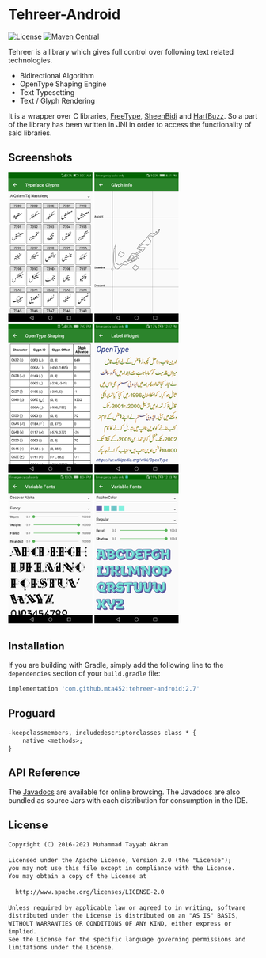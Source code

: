 # Tehreer-Android
[![License](https://img.shields.io/badge/License-Apache%202.0-blue.svg)](https://opensource.org/licenses/Apache-2.0)
[![Maven Central](https://img.shields.io/maven-central/v/com.github.mta452/tehreer-android.svg)](http://search.maven.org/#search%7Cga%7C1%7Cg%3A%22com.github.mta452%22%20AND%20a%3A%22tehreer-android%22)

Tehreer is a library which gives full control over following text related technologies.

* Bidirectional Algorithm
* OpenType Shaping Engine
* Text Typesetting
* Text / Glyph Rendering

It is a wrapper over C libraries, [FreeType](https://www.freetype.org), [SheenBidi](https://github.com/Tehreer/SheenBidi) and [HarfBuzz](https://github.com/harfbuzz/harfbuzz). So a part of the library has been written in JNI in order to access the functionality of said libraries.

## Screenshots
<img src="./screenshots/001.png" width="170"> <img src="./screenshots/002.png" width="170"> <img src="./screenshots/003.png" width="170"> <img src="./screenshots/004.png" width="170"> <img src="./screenshots/005.png" width="170"> <img src="./screenshots/006.png" width="170">

## Installation
If you are building with Gradle, simply add the following line to the `dependencies` section of your `build.gradle` file:

```groovy
implementation 'com.github.mta452:tehreer-android:2.7'
```

## Proguard
```
-keepclassmembers, includedescriptorclasses class * {
    native <methods>;
}
```

## API Reference
The [Javadocs](https://tehreer.github.io/Tehreer-Android/apidocs/) are available for online browsing. The Javadocs are also bundled as source Jars with each distribution for consumption in the IDE.

## License
```
Copyright (C) 2016-2021 Muhammad Tayyab Akram

Licensed under the Apache License, Version 2.0 (the "License");
you may not use this file except in compliance with the License.
You may obtain a copy of the License at

  http://www.apache.org/licenses/LICENSE-2.0

Unless required by applicable law or agreed to in writing, software
distributed under the License is distributed on an "AS IS" BASIS,
WITHOUT WARRANTIES OR CONDITIONS OF ANY KIND, either express or implied.
See the License for the specific language governing permissions and
limitations under the License.
```
